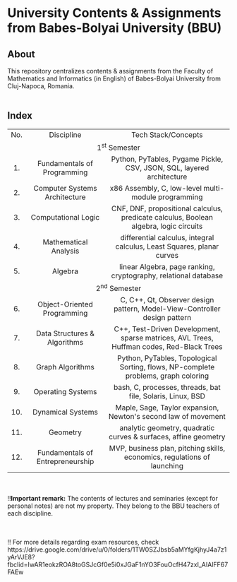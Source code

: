 <h1>University Contents & Assignments from Babes-Bolyai University (BBU)</h1>

<h2>About</h2>
<p>This repository centralizes contents & assignments from the Faculty of Mathematics and Informatics (in English) of Babes-Bolyai University from Cluj-Napoca, Romania.<br><br></p>

<h2>Index</h2>
<table>
  <tr align="center">
    <td>No.</td>
    <td> Discipline </td>
    <td> Tech Stack/Concepts </td> 
  </tr>
  <tr align="center">
    <td colspan="3">1<sup>st</sup> Semester </td>
  </tr>
  <tr align="center">
    <td> 1. </td>
    <td> Fundamentals of Programming </td>
    <td> Python, PyTables, Pygame Pickle, CSV, JSON, SQL, layered architecture </td>
  </tr>
  <tr align="center">
    <td> 2. </td>
    <td>Computer Systems Architecture</td>
    <td> x86 Assembly, C, low-level multi-module programming </td>
  </tr>
  <tr align="center">
    <td> 3. </td>
    <td> Computational Logic </td>
    <td> CNF, DNF, propositional calculus, predicate calculus, Boolean algebra, logic circuits </td>
  </tr>
  <tr align="center">
    <td> 4. </td>
    <td> Mathematical Analysis </td>
    <td> differential calculus, integral calculus, Least Squares, planar curves </td>
  </tr>
  <tr align="center">
    <td> 5. </td>
    <td> Algebra </td>
    <td> linear Algebra,  page ranking, cryptography, relational database </td>
  </tr>
  <tr align="center">
    <td colspan="3">2<sup>nd</sup> Semester</td>
  </tr>
  <tr align="center">
    <td> 6. </td>
    <td> Object-Oriented Programming </td>
    <td> C, C++, Qt, Observer design pattern, Model-View-Controller design pattern </td>
  </tr>
  <tr align="center">
    <td> 7. </td>
    <td> Data Structures & Algorithms </td>
    <td> C++, Test-Driven Development, sparse matrices, AVL Trees, Huffman codes, Red-Black Trees </td>
  </tr>
  <tr align="center">
    <td> 8. </td>
    <td> Graph Algorithms </td>
    <td>  Python, PyTables, Topological Sorting, flows, NP-complete problems, graph coloring </td>
  </tr>
  <tr align="center">
    <td> 9. </td>
    <td> Operating Systems </td>
    <td> bash, C, processes, threads, bat file, Solaris, Linux, BSD </td>
  </tr>
  <tr align="center">
    <td> 10. </td>
    <td> Dynamical Systems </td>
    <td> Maple, Sage, Taylor expansion, Newton's second law of movement </td>
  </tr>
  <tr align="center">
    <td> 11. </td>
    <td> Geometry </td>
    <td> analytic geometry, quadratic curves & surfaces, affine geometry </td>
  </tr>
  <tr align="center">
    <td> 12. </td>
    <td> Fundamentals of Entrepreneurship </td>
    <td> MVP, business plan, pitching skills, economics, regulations of launching </td>
  </tr>
</table>

<p>
  <br><br>‼️<b>Important remark:</b> The contents of lectures and seminaries (except for personal notes) are not my property. They belong to the BBU teachers of each discipline.
</p>
<p><br><br>‼️ For more details regarding exam resources, check https://drive.google.com/drive/u/0/folders/1TW0SZJbsb5aMYfgKjhyJ4a7z1yArVJE8?fbclid=IwAR1eokzROA8toGSJcGf0e5i0xJGaF1nYO3FouOcfH47zxI_AIAlFF67FAEw</p>

